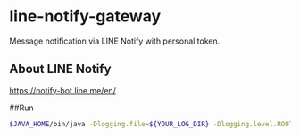 # line-notify-gateway
Message notification via LINE Notify with personal token.

## About LINE Notify
https://notify-bot.line.me/en/

##Run
```bash
$JAVA_HOME/bin/java -Dlogging.file=${YOUR_LOG_DIR} -Dlogging.level.ROOT=${LEVEL} -jar line-notify-gateway.jar
```
